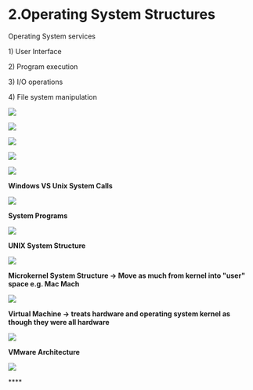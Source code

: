 # 2.Operating System Structures

Operating System services 

1\) User Interface

2\) Program execution

3\) I/O operations

4\) File system manipulation 

![](../.gitbook/assets/image%20%2814%29.png)

![](../.gitbook/assets/image%20%2837%29.png)





![](../.gitbook/assets/image%20%286%29.png)

![](../.gitbook/assets/image%20%2842%29.png)

![](../.gitbook/assets/image%20%2829%29.png)

**Windows VS Unix System Calls** 

![](../.gitbook/assets/image%20%284%29.png)



**System Programs**

![](../.gitbook/assets/image%20%2867%29.png)

**UNIX System Structure**

![](../.gitbook/assets/image%20%2815%29.png)

**Microkernel System Structure -&gt; Move as much from kernel into "user" space e.g. Mac Mach**

![](../.gitbook/assets/image%20%2816%29.png)

**Virtual Machine -&gt; treats hardware and operating system kernel as though they were all hardware**

![](../.gitbook/assets/image%20%2864%29.png)

**VMware Architecture** 

![](../.gitbook/assets/image%20%2825%29.png)

\*\*\*\*

